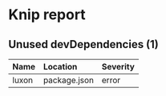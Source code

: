 # Knip report

## Unused devDependencies (1)

| Name | Location | Severity |
| :---- | :----------- | :------- |
| luxon | package.json | error |

